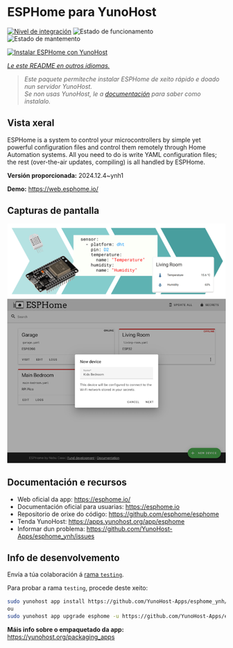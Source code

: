 <!--
NOTA: Este README foi creado automáticamente por <https://github.com/YunoHost/apps/tree/master/tools/readme_generator>
NON debe editarse manualmente.
-->

# ESPHome para YunoHost

[![Nivel de integración](https://apps.yunohost.org/badge/integration/esphome)](https://ci-apps.yunohost.org/ci/apps/esphome/)
![Estado de funcionamento](https://apps.yunohost.org/badge/state/esphome)
![Estado de mantemento](https://apps.yunohost.org/badge/maintained/esphome)

[![Instalar ESPHome con YunoHost](https://install-app.yunohost.org/install-with-yunohost.svg)](https://install-app.yunohost.org/?app=esphome)

*[Le este README en outros idiomas.](./ALL_README.md)*

> *Este paquete permíteche instalar ESPHome de xeito rápido e doado nun servidor YunoHost.*  
> *Se non usas YunoHost, le a [documentación](https://yunohost.org/install) para saber como instalalo.*

## Vista xeral

ESPHome is a system to control your microcontrollers by simple yet powerful configuration files and control them remotely through Home Automation systems. All you need to do is write YAML configuration files; the rest (over-the-air updates, compiling) is all handled by ESPHome.


**Versión proporcionada:** 2024.12.4~ynh1

**Demo:** <https://web.esphome.io/>

## Capturas de pantalla

![Captura de pantalla de ESPHome](./doc/screenshots/hero.png)
![Captura de pantalla de ESPHome](./doc/screenshots/screenshot.png)

## Documentación e recursos

- Web oficial da app: <https://esphome.io/>
- Documentación oficial para usuarias: <https://esphome.io>
- Repositorio de orixe do código: <https://github.com/esphome/esphome>
- Tenda YunoHost: <https://apps.yunohost.org/app/esphome>
- Informar dun problema: <https://github.com/YunoHost-Apps/esphome_ynh/issues>

## Info de desenvolvemento

Envía a túa colaboración á [rama `testing`](https://github.com/YunoHost-Apps/esphome_ynh/tree/testing).

Para probar a rama `testing`, procede deste xeito:

```bash
sudo yunohost app install https://github.com/YunoHost-Apps/esphome_ynh/tree/testing --debug
ou
sudo yunohost app upgrade esphome -u https://github.com/YunoHost-Apps/esphome_ynh/tree/testing --debug
```

**Máis info sobre o empaquetado da app:** <https://yunohost.org/packaging_apps>
